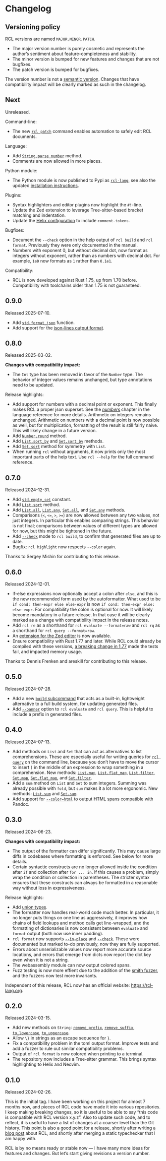 # Changelog

## Versioning policy

RCL versions are named `MAJOR.MINOR.PATCH`.

 * The major version number is purely cosmetic and represents the author’s
   sentiment about feature-completeness and stability.
 * The minor version is bumped for new features and changes that are not bugfixes.
 * The patch version is bumped for bugfixes.

The version number is not a [semantic version][semver]. Changes that have
compatibility impact will be clearly marked as such in the changelog.

[semver]: https://semver.org/

## Next

Unreleased.

Command-line:

* The new [`rcl patch`](rcl_patch.md) command enables automation to safely edit
  <abbr>RCL</abbr> documents.

Language:

 * Add [`String.parse_number`](type_string.md#parse_number) method.
 * Comments are now allowed in more places.

Python module:

 * The Python module is now published to Pypi as [`rcl-lang`][pypi-rcl], see
   also the updated [installation instructions](installation.md#python-module).

[pypi-rcl]: https://pypi.org/project/rcl-lang/

Plugins:

 * Syntax highlighters and editor plugins now highlight the `#!`-line.
 * Update the Zed extension to leverage Tree-sitter-based bracket matching and
   indentation.
 * Update the [Helix configuration](syntax_highlighting.md#helix) to include
   `comment-tokens`.

Bugfixes:

 * Document the `--check` option in the help output of `rcl build` and
   `rcl format`. Previously they were only documented in the manual.
 * Numbers with exponent 0, but without decimal dot, now format as integers
   without exponent, rather than as numbers with decimal dot. For example,
   `1e0` now formats as `1` rather than `0.1e1`.

Compatibility:

 * RCL is now developed against Rust 1.75, up from 1.70 before. Compatibility
   with toolchains older than 1.75 is not guaranteed.

## 0.9.0

Released 2025-07-10.

 * Add [`std.format_json`](stdlib.md#format_json) function.
 * Add support for the [json-lines output format](rcl_evaluate.md#-f-format-format).

## 0.8.0

Released 2025-03-02.

**Changes with compatibility impact:**

 * The `Int` type has been removed in favor of the `Number` type. The behavior
   of integer values remains unchanged, but type annotations need to be updated.

Release highlights:

 * Add support for numbers with a decimal point or exponent. This finally makes
   <abbr>RCL</abbr> a proper json superset. See the [_numbers_](numbers.md)
   chapter in the language reference for more details. Arithmetic on integers
   remains unchanged. Arithmetic on numbers with a decimal point is now possible
   as well, but for multiplication, formatting of the result is still fairly
   naive. This will likely change in a future version.
 * Add [`Number.round`](type_number.md#round) method.
 * Add [`List.sort_by`](type_list.md#sort_by) and
   [`Set.sort_by`](type_set.md#sort_by) methods.
 * Add [`Set.sort`](type_set.md#sort) method for symmetry with `List`.
 * When running `rcl` without arguments, it now prints only the most important
   parts of the help text. Use `rcl --help` for the full command reference.

## 0.7.0

Released 2024-12-31.

 * Add [`std.empty_set`](stdlib.md#empty_set) constant.
 * Add [`List.sort`](type_list.md#sort) method.
 * Add [`List.all`](type_list.md#all), [`List.any`](type_list.md#any),
   [`Set.all`](type_set.md#all), and [`Set.any`](type_set.md#any) methods.
 * Comparisons (`<`, `<=`, `>`, `>=`) are now allowed between any two values,
   not just integers. In particular this enables comparing strings.
   This behavior is not final; comparisons between values of different types are
   allowed for now, but this might be tightened in the future.
 * Add [`--check`](rcl_build.md#-check) mode to `rcl build`, to confirm that
   generated files are up to date.
 * Bugfix: `rcl highlight` now respects `--color` again.

Thanks to Sergey Mishin for contributing to this release.

## 0.6.0

Released 2024-12-01.

 * If-else expressions now optionally accept a colon after `else`, and this is
   the new recommended form used by the autoformatter. What used to be
   `if cond: then-expr else else-expr` is now `if cond: then-expr else: else-expr`.
   For compatibility the colon is optional for now. It will likely become
   mandatory in a future release. In that case it will be clearly marked as
   a change with compatibility impact in the release notes.
 * Add `rcl re` as a shorthand for `rcl evaluate --format=raw` and `rcl rq` as
   a shorthand for `rcl query --format=raw`.
 * An [extension for the Zed editor](syntax_highlighting.md#zed) is now available.
 * Ensure compatibility with Rust 1.77 and later. While <abbr>RCL</abbr> could
   already be compiled with these versions, [a breaking change in 1.77][rust-align]
   made the tests fail, and impacted memory usage.

Thanks to Dennis Frenken and areskill for contributing to this release.

[rust-align]: https://blog.rust-lang.org/2024/03/30/i128-layout-update.html

## 0.5.0

Released 2024-07-28.

 * Add a new [`build` subcommand](rcl_build.md) that acts as a built-in,
   lightweight alternative to a full build system, for updating generated files.
 * Add [`--banner`](rcl_evaluate.md#-banner-message) option to `rcl evaluate`
   and `rcl query`. This is helpful to include a prefix in generated files.

## 0.4.0

Released 2024-07-13.

 * Add methods on `List` and `Set` that can act as alternatives to list
   comprehensions. These are especially useful for writing queries for
   [`rcl query`](rcl_query.md) on the command line, because you don’t
   have to move the cursor to insert `[` in the middle of an expression
   to wrap something in a comprehension.
   New methods:
   [`List.map`](type_list.md#map),
   [`List.flat_map`](type_list.md#flat_map),
   [`List.filter`](type_list.md#filter),
   [`Set.map`](type_set.md#map),
   [`Set.flat_map`](type_set.md#flat_map), and
   [`Set.filter`](type_set.md#filter).
 * Add a `sum` method on `List` and `Set` to sum integers. Summing was already
   possible with `fold`, but `sum` makes it a lot more ergonomic.
   New methods:
   [`List.sum`](type_list.md#sum)
   and [`Set.sum`](type_set.md#sum).
 * Add support for [`--color=html`](rcl.md#-color-mode) to output
   <abbr>HTML</abbr> spans compatible with Pandoc.

## 0.3.0

Released 2024-06-23.

**Changes with compatibility impact:**

 * The output of the formatter can differ significantly. This may cause large
   diffs in codebases where formatting is enforced. See below for more details.
 * Certain syntactic constructs are no longer allowed inside the condition after
   `if` and collection after `for ... in`. If this causes a problem, simply wrap
   the condition or collection in parentheses. The stricter syntax ensures that
   these constructs can always be formatted in a reasonable way without loss in
   expressiveness.

Release highlights:

 * Add [union types](types.md#union-types).
 * The formatter now handles real-world code much better. In particular, it no
   longer puts things on one line as aggressively, it improves how chains of
   field lookups and method calls get line-wrapped, and the formatting of
   dictionaries is now consistent between `evaluate` and `format` output (both
   now use inner padding).
 * `rcl format` now supports [`--in-place`](rcl_format.md#-i-in-place) and
   [`--check`](rcl_format.md#-check). These were documented but marked to-do
   previously, now they are fully supported.
 * Errors about unserializable values now report more accurate source locations,
   and errors that emerge from dicts now report the dict key even when it is not
   a string.
 * The webassembly module can now output colored spans.
 * Fuzz testing is now more effient due to the addition of the [smith
   fuzzer](testing.md#fuzz-tests), and the fuzzers now test more invariants.

Independent of this release, <abbr>RCL</abbr> now has an official website:
<https://rcl-lang.org>.

## 0.2.0

Released 2024-03-15.

 * Add new methods on `String`:
   [`remove_prefix`](type_string.md#remove_prefix),
   [`remove_suffix`](type_string.md#remove_suffix),
   [`to_lowercase`](type_string.md#to_lowercase),
   [`to_uppercase`](type_string.md#to_uppercase).
 * Allow `\}` in strings as an escape sequence for `}`.
 * Fix a compatibility problem in the toml output format. Improve tests and add
   a fuzzer to rule out similar compatibility problems.
 * Output of `rcl format` is now colored when printing to a terminal.
 * The repository now includes a Tree-sitter grammar. This brings syntax
   highlighting to Helix and Neovim.

## 0.1.0

Released 2024-02-26.

This is the initial tag. I have been working on this project for almost 7 months
now, and pieces of <abbr>RCL</abbr> code have made it into various repositories.
I keep making breaking changes, so it is useful to be able to say “this code is
compatible with <abbr>RCL</abbr> version x.y.z”. Also to update such code, and
to reflect, it is useful to have a list of changes at a coarser level than the
Git history. This point is also a good point for a release, shortly after
writing [a blog post][blogpost] about <abbr>RCL</abbr>, and shortly after
merging a static typechecker that I am happy with.

RCL is by no means ready or stable now — I have many more ideas for features and
changes. But let’s start giving revisions a version number.

[blogpost]: https://ruudvanasseldonk.com/2024/a-reasonable-configuration-language
